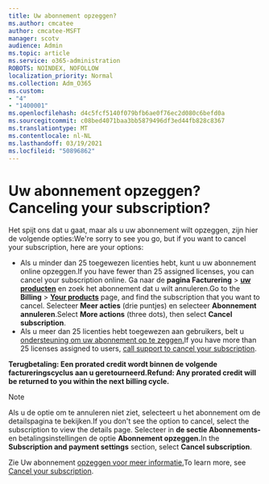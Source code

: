 ```yaml
---
title: Uw abonnement opzeggen?
ms.author: cmcatee
author: cmcatee-MSFT
manager: scotv
audience: Admin
ms.topic: article
ms.service: o365-administration
ROBOTS: NOINDEX, NOFOLLOW
localization_priority: Normal
ms.collection: Adm_O365
ms.custom:
- "4"
- "1400001"
ms.openlocfilehash: d4c5fcf5140f079bfb6ae0f76ec2d080c6befd0a
ms.sourcegitcommit: c08bed4071baa3bb5879496df3ed44fb828c8367
ms.translationtype: MT
ms.contentlocale: nl-NL
ms.lasthandoff: 03/19/2021
ms.locfileid: "50896862"
---
```

# <a name="canceling-your-subscription"></a><span data-ttu-id="626f9-102">Uw abonnement opzeggen?</span><span class="sxs-lookup"><span data-stu-id="626f9-102">Canceling your subscription?</span></span>

<span data-ttu-id="626f9-103">Het spijt ons dat u gaat, maar als u uw abonnement wilt opzeggen, zijn hier de volgende opties:</span><span class="sxs-lookup"><span data-stu-id="626f9-103">We're sorry to see you go, but if you want to cancel your subscription, here are your options:</span></span>
  
- <span data-ttu-id="626f9-104">Als u minder dan 25 toegewezen licenties hebt, kunt u uw abonnement online opzeggen.</span><span class="sxs-lookup"><span data-stu-id="626f9-104">If you have fewer than 25 assigned licenses, you can cancel your subscription online.</span></span> <span data-ttu-id="626f9-105">Ga naar de **pagina Facturering** \> **[uw producten](https://go.microsoft.com/fwlink/p/?linkid=842054)** en zoek het abonnement dat u wilt annuleren.</span><span class="sxs-lookup"><span data-stu-id="626f9-105">Go to the **Billing** \> **[Your products](https://go.microsoft.com/fwlink/p/?linkid=842054)** page, and find the subscription that you want to cancel.</span></span> <span data-ttu-id="626f9-106">Selecteer **Meer acties** (drie puntjes) en selecteer **Abonnement annuleren**.</span><span class="sxs-lookup"><span data-stu-id="626f9-106">Select **More actions** (three dots), then select **Cancel subscription**.</span></span>
- <span data-ttu-id="626f9-107">Als u meer dan 25 licenties hebt toegewezen aan gebruikers, belt u [ondersteuning om uw abonnement op te zeggen.](https://docs.microsoft.com/microsoft-365/admin/contact-support-for-business-products?view=o365-worldwide)</span><span class="sxs-lookup"><span data-stu-id="626f9-107">If you have more than 25 licenses assigned to users, [call support to cancel your subscription](https://docs.microsoft.com/microsoft-365/admin/contact-support-for-business-products?view=o365-worldwide).</span></span>
  
<span data-ttu-id="626f9-108">**Terugbetaling: Een prorated credit wordt binnen de volgende factureringscyclus aan u geretourneerd.**</span><span class="sxs-lookup"><span data-stu-id="626f9-108">**Refund: Any prorated credit will be returned to you within the next billing cycle.**</span></span>

> [!NOTE]
> <span data-ttu-id="626f9-109">Als u de optie om te annuleren niet ziet, selecteert u het abonnement om de detailspagina te bekijken.</span><span class="sxs-lookup"><span data-stu-id="626f9-109">If you don't see the option to cancel, select the subscription to view the details page.</span></span> <span data-ttu-id="626f9-110">Selecteer in **de sectie Abonnements-** en betalingsinstellingen de optie **Abonnement opzeggen.**</span><span class="sxs-lookup"><span data-stu-id="626f9-110">In the **Subscription and payment settings** section, select **Cancel subscription**.</span></span>

<span data-ttu-id="626f9-111">Zie Uw abonnement [opzeggen voor meer informatie.](https://docs.microsoft.com/microsoft-365/commerce/subscriptions/cancel-your-subscription)</span><span class="sxs-lookup"><span data-stu-id="626f9-111">To learn more, see [Cancel your subscription](https://docs.microsoft.com/microsoft-365/commerce/subscriptions/cancel-your-subscription).</span></span>
